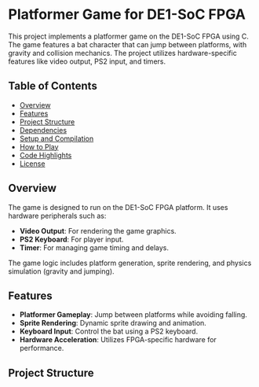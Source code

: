 # Platformer Game for DE1-SoC FPGA

This project implements a platformer game on the DE1-SoC FPGA using C. The game features a bat character that can jump between platforms, with gravity and collision mechanics. The project utilizes hardware-specific features like video output, PS2 input, and timers.

## Table of Contents
- [Overview](#overview)
- [Features](#features)
- [Project Structure](#project-structure)
- [Dependencies](#dependencies)
- [Setup and Compilation](#setup-and-compilation)
- [How to Play](#how-to-play)
- [Code Highlights](#code-highlights)
- [License](#license)

## Overview
The game is designed to run on the DE1-SoC FPGA platform. It uses hardware peripherals such as:
- **Video Output**: For rendering the game graphics.
- **PS2 Keyboard**: For player input.
- **Timer**: For managing game timing and delays.

The game logic includes platform generation, sprite rendering, and physics simulation (gravity and jumping).

## Features
- **Platformer Gameplay**: Jump between platforms while avoiding falling.
- **Sprite Rendering**: Dynamic sprite drawing and animation.
- **Keyboard Input**: Control the bat using a PS2 keyboard.
- **Hardware Acceleration**: Utilizes FPGA-specific hardware for performance.

## Project Structure
